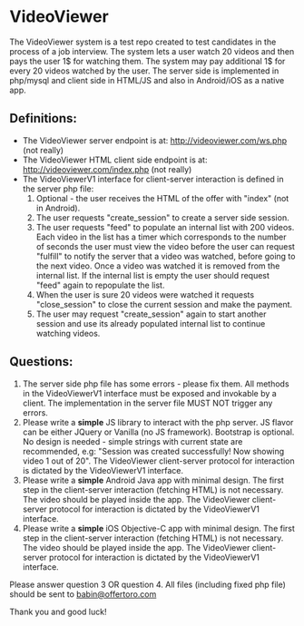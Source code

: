 # VideoViewer

The VideoViewer system is a test repo created to test candidates in the process of a job interview.
The system lets a user watch 20 videos and then pays the user 1$ for watching them. The system may pay additional 1$ for every 20 videos watched by the user.
The server side is implemented in php/mysql and client side in HTML/JS and also in Android/iOS as a native app.

## Definitions:
* The VideoViewer server endpoint is at: http://videoviewer.com/ws.php (not really)
* The VideoViewer HTML client side endpoint is at: http://videoviewer.com/index.php (not really)
* The VideoViewerV1 interface for client-server interaction is defined in the server php file:
  1. Optional - the user receives the HTML of the offer with "index" (not in Android).
  2. The user requests "create_session" to create a server side session.
  3. The user requests "feed" to populate an internal list with 200 videos. Each video in the list has a timer which corresponds to the number of seconds the user must view the video before the user can request "fulfill" to notify the server that a video was watched, before going to the next video. Once a video was watched it is removed from the internal list. If the internal list is empty the user should request "feed" again to repopulate the list.
  4. When the user is sure 20 videos were watched it requests "close_session" to close the current session and make the payment.
  5. The user may request "create_session" again to start another session and use its already populated internal list to continue watching videos.

## Questions:
1. The server side php file has some errors - please fix them. All methods in the VideoViewerV1 interface must be exposed and invokable by a client. The implementation in the server file MUST NOT trigger any errors.
2. Please write a **simple** JS library to interact with the php server. JS flavor can be either JQuery or Vanilla (no JS framework). Bootstrap is optional. No design is needed - simple strings with current state are recommended, e.g: "Session was created successfully! Now showing video 1 out of 20". The VideoViewer client-server protocol for interaction is dictated by the VideoViewerV1 interface.
3. Please write a **simple** Android Java app with minimal design. The first step in the client-server interaction (fetching HTML) is not necessary. The video should be played inside the app. The VideoViewer client-server protocol for interaction is dictated by the VideoViewerV1 interface.
4. Please write a **simple** iOS Objective-C app with minimal design. The first step in the client-server interaction (fetching HTML) is not necessary. The video should be played inside the app. The VideoViewer client-server protocol for interaction is dictated by the VideoViewerV1 interface.

Please answer question 3 OR question 4.
All files (including fixed php file) should be sent to babin@offertoro.com

Thank you and good luck!
